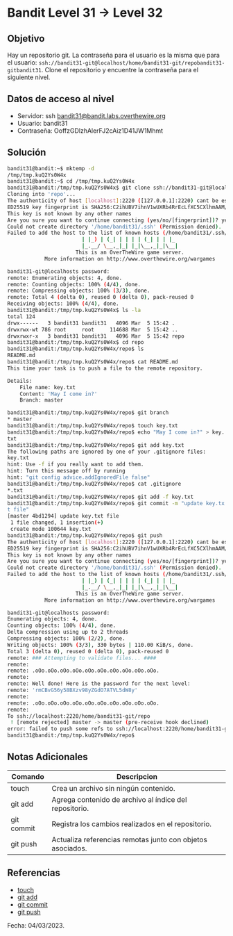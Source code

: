 # Bandit Level 31 → Level 32

## Objetivo
Hay un repositorio git. La contraseña para el usuario es la misma que para el usuario: `ssh://bandit31-git@localhost/home/bandit31-git/repobandit31-gitbandit31`.
Clone el repositorio y encuentre la contraseña para el siguiente nivel.

## Datos de acceso al nivel
* Servidor: ssh bandit31@bandit.labs.overthewire.org
* Usuario: bandit31
* Contraseña: OoffzGDlzhAlerFJ2cAiz1D41JW1Mhmt

## Solución
``` bash 
bandit31@bandit:~$ mktemp -d
/tmp/tmp.kuQ2Ys0W4x
bandit31@bandit:~$ cd /tmp/tmp.kuQ2Ys0W4x
bandit31@bandit:/tmp/tmp.kuQ2Ys0W4x$ git clone ssh://bandit31-git@localhost:2220/home/bandit31-git/repo
Cloning into 'repo'...
The authenticity of host [localhost]:2220 ([127.0.0.1]:2220) cant be established.
ED25519 key fingerprint is SHA256:C2ihUBV7ihnV1wUXRb4RrEcLfXC5CXlhmAAM/urerLY.
This key is not known by any other names
Are you sure you want to continue connecting (yes/no/[fingerprint])? yes
Could not create directory '/home/bandit31/.ssh' (Permission denied).
Failed to add the host to the list of known hosts (/home/bandit31/.ssh/known_hosts).
                        | |_) | (_| | | | | (_| | | |_
                        |_.__/ \__,_|_| |_|\__,_|_|\__|
                      This is an OverTheWire game server.
            More information on http://www.overthewire.org/wargames

bandit31-git@localhosts password:
remote: Enumerating objects: 4, done.
remote: Counting objects: 100% (4/4), done.
remote: Compressing objects: 100% (3/3), done.
remote: Total 4 (delta 0), reused 0 (delta 0), pack-reused 0
Receiving objects: 100% (4/4), done.
bandit31@bandit:/tmp/tmp.kuQ2Ys0W4x$ ls -la
total 124
drwx------   3 bandit31 bandit31   4096 Mar  5 15:42 .
drwxrwx-wt 786 root     root     114688 Mar  5 15:42 ..
drwxrwxr-x   3 bandit31 bandit31   4096 Mar  5 15:42 repo
bandit31@bandit:/tmp/tmp.kuQ2Ys0W4x$ cd repo
bandit31@bandit:/tmp/tmp.kuQ2Ys0W4x/repo$ ls
README.md
bandit31@bandit:/tmp/tmp.kuQ2Ys0W4x/repo$ cat README.md
This time your task is to push a file to the remote repository.

Details:
    File name: key.txt
    Content: 'May I come in?'
    Branch: master

bandit31@bandit:/tmp/tmp.kuQ2Ys0W4x/repo$ git branch
* master
bandit31@bandit:/tmp/tmp.kuQ2Ys0W4x/repo$ touch key.txt
bandit31@bandit:/tmp/tmp.kuQ2Ys0W4x/repo$ echo "May I come in?" > key.
txt
bandit31@bandit:/tmp/tmp.kuQ2Ys0W4x/repo$ git add key.txt
The following paths are ignored by one of your .gitignore files:
key.txt
hint: Use -f if you really want to add them.
hint: Turn this message off by running
hint: "git config advice.addIgnoredFile false"
bandit31@bandit:/tmp/tmp.kuQ2Ys0W4x/repo$ cat .gitignore
*.txt
bandit31@bandit:/tmp/tmp.kuQ2Ys0W4x/repo$ git add -f key.txt
bandit31@bandit:/tmp/tmp.kuQ2Ys0W4x/repo$ git commit -m "update key.tx
t file"
[master 4bd1294] update key.txt file
 1 file changed, 1 insertion(+)
 create mode 100644 key.txt
bandit31@bandit:/tmp/tmp.kuQ2Ys0W4x/repo$ git push
The authenticity of host [localhost]:2220 ([127.0.0.1]:2220) cant be established.
ED25519 key fingerprint is SHA256:C2ihUBV7ihnV1wUXRb4RrEcLfXC5CXlhmAAM/urerLY.
This key is not known by any other names
Are you sure you want to continue connecting (yes/no/[fingerprint])? yes
Could not create directory '/home/bandit31/.ssh' (Permission denied).
Failed to add the host to the list of known hosts (/home/bandit31/.ssh/known_hosts).
                        | |_) | (_| | | | | (_| | | |_
                        |_.__/ \__,_|_| |_|\__,_|_|\__|
                      This is an OverTheWire game server.
            More information on http://www.overthewire.org/wargames

bandit31-git@localhosts password:
Enumerating objects: 4, done.
Counting objects: 100% (4/4), done.
Delta compression using up to 2 threads
Compressing objects: 100% (2/2), done.
Writing objects: 100% (3/3), 330 bytes | 110.00 KiB/s, done.
Total 3 (delta 0), reused 0 (delta 0), pack-reused 0
remote: ### Attempting to validate files... ####
remote:
remote: .oOo.oOo.oOo.oOo.oOo.oOo.oOo.oOo.oOo.oOo.
remote:
remote: Well done! Here is the password for the next level:
remote: 'rmCBvG56y58BXzv98yZGdO7ATVL5dW8y'
remote:
remote: .oOo.oOo.oOo.oOo.oOo.oOo.oOo.oOo.oOo.oOo.
remote:
To ssh://localhost:2220/home/bandit31-git/repo
 ! [remote rejected] master -> master (pre-receive hook declined)
error: failed to push some refs to ssh://localhost:2220/home/bandit31-git/repo
bandit31@bandit:/tmp/tmp.kuQ2Ys0W4x/repo$
```

## Notas Adicionales
|Comando | Descripcion |
|-----|-------|
| touch | Crea un archivo sin ningún contenido. |
| git add | Agrega contenido de archivo al índice del repositorio. | 
| git commit | Registra los cambios realizados en el repositorio. |
| git push | Actualiza referencias remotas junto con objetos asociados. | 

## Referencias
* [touch](https://www.geeksforgeeks.org/touch-command-in-linux-with-examples/)
* [git add](https://git-scm.com/docs/git-add)
* [git commit](https://git-scm.com/docs/git-commit)
* [git push](https://git-scm.com/docs/git-push)

Fecha: 04/03/2023.